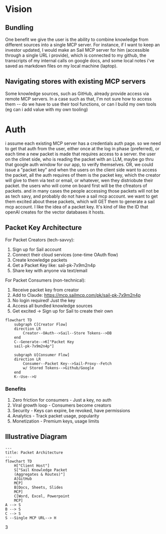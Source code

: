 # Vision


## Bundling
One benefit we give the user is the ability to combine knowledge from different sources into a single MCP server. For instance, if I want to keep an investor updated, I would make an Sail MCP server for him (accessible through a single URL i provide), which is connected to my github, the transcripts of my internal calls on google docs, and some local notes i've saved as markdown files on my local machine (laptop). 

## Navigating stores with existing MCP servers
Some knowledge sources, such as GitHub, already provide access via remote MCP servers. In a case such as that, I'm not sure how to access them -- do we have to use their tool functions, or can I build my own tools (eg can i add value with my own tooling)


# Auth
i assume each existing MCP server has a credentials auth page. so we need to get that auth from the user, either once at the log in phase (preferred), or each time a new packet is made that requires access to a server. the user on the clinet side, who is reading the packet with an LLM, maybe go thru that google auth window for our app, to verify themselves. OR, we could issue a "packet key" and when the users on the client side want to access the packet, all the auth requires of them is the packet key, which the creator will give to them via text or email, or whatever, wen they distriobute their packet. the users who will come on board first will be the cfreators of packets. and in many cases the people accessing those packets will not be as tech savy, and probably do not have a sail mcp account. we want to get them excited about these packets, which will GET them to generate a sail mcp account. I like the idea of a packet key. It's kind of like the ID that openAI creates for the vector databases it hosts. 

## Packet Key Architecture

For Packet Creators (tech-savvy):
1. Sign up for Sail account
2. Connect their cloud services (one-time OAuth flow)
3. Create knowledge packets
4. Get a Packet Key like: sail-pk-7x9m2n4p
5. Share key with anyone via text/email

For Packet Consumers (non-technical):
1. Receive packet key from creator
2. Add to Claude: https://mcp.sailmcp.com/pk/sail-pk-7x9m2n4p
3. No login required! Just the key
4. Access all bundled knowledge sources
5. Get excited → Sign up for Sail to create their own

```mermaid
flowchart TD
    subgraph C[Creator Flow]
    direction LR
        Creator--OAuth-->Sail--Store Tokens-->DB
    end
    C--Generate-->K["Packet Key
    sail-pk-7x9m2n4p"]

    subgraph U[Consumer Flow]
    direction LR
        Consumer--Packet Key-->Sail-Proxy--Fetch 
        w/ Stored Tokens-->Github/Google
    end
    K--Use-->U
```
### Benefits

1. Zero friction for consumers - Just a key, no auth
2. Viral growth loop - Consumers become creators
3. Security - Keys can expire, be revoked, have permissions
4. Analytics - Track packet usage, popularity
5. Monetization - Premium keys, usage limits

## Illustrative Diagram

```mermaid
---
title: Packet Architecture
---
flowchart TD
    H["Client Host"]
    S["Sail Knowledge Packet
    (Aggregates & Routes)"]
    A[GitHub 
    MCP]
    B[Docs, Sheets, Slides 
    MCP]
    C[Word, Excel, Powerpoint 
    MCP]
A --> S
B --> S
C --> S
S --Single MCP URL--> H
```
3